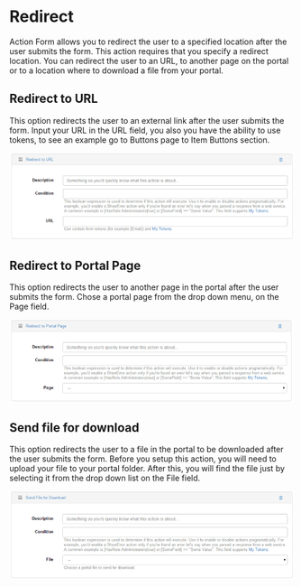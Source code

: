 # Redirect
Action Form allows you to redirect the user to a specified location after the user submits the form. This action requires that you specify a redirect location. You can redirect the user to an URL, to another page on the portal or to a location where to download a file from your portal.

## Redirect to URL

This option redirects the user to an external link after the user submits the form. Input your URL in the URL field, you also you have the ability to use tokens, to see an example go to Buttons page to Item Buttons section. 

![](assets/redirect-to-url.png)

## Redirect to Portal Page

This option redirects the user to another page in the portal after the user submits the form. Chose a portal page from the drop down menu, on the Page field.

![](assets/redirect-to-portal-page.png)

## Send file for download

This option redirects the user to a file in the portal to be downloaded after the user submits the form. Before you setup this action, you will need to upload your file to your portal folder. After this, you will find the file just by selecting it from the drop down list on the File field.

![](assets/send-file-for-download.png)







